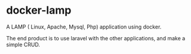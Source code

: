 # docker-lamp
A LAMP ( Linux, Apache, Mysql, Php) application using docker.

The end product is to use laravel with the other applications, and make a simple CRUD.
